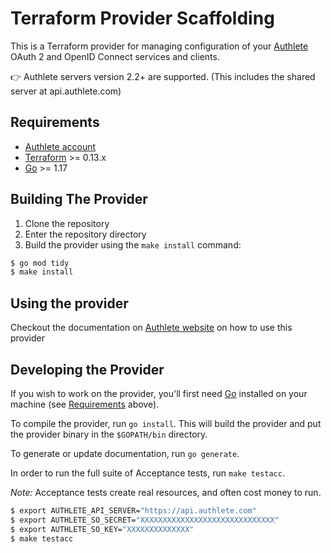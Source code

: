 # Terraform Provider Scaffolding

This is a Terraform provider for managing configuration of your [Authlete](https://www.authlete.com) OAuth 2 and OpenID Connect services and clients.

👉 Authlete servers version 2.2+ are supported. (This includes the shared server at api.authlete.com)

## Requirements

- [Authlete account](https://so.authlete.com/accounts/signup)
- [Terraform](https://www.terraform.io/downloads.html) >= 0.13.x
- [Go](https://golang.org/doc/install) >= 1.17


## Building The Provider

1. Clone the repository
1. Enter the repository directory
1. Build the provider using the `make install` command:
```sh
$ go mod tidy
$ make install
```

## Using the provider

Checkout the documentation on [Authlete website](https://www.authlete.com/developers/terraform/) on how to use this
provider


## Developing the Provider

If you wish to work on the provider, you'll first need [Go](http://www.golang.org) installed on your machine (see [Requirements](#requirements) above).

To compile the provider, run `go install`. This will build the provider and put the provider binary in the `$GOPATH/bin` directory.

To generate or update documentation, run `go generate`.

In order to run the full suite of Acceptance tests, run `make testacc`.

*Note:* Acceptance tests create real resources, and often cost money to run.

```sh
$ export AUTHLETE_API_SERVER="https://api.authlete.com"
$ export AUTHLETE_SO_SECRET="XXXXXXXXXXXXXXXXXXXXXXXXXXXXXX"
$ export AUTHLETE_SO_KEY="XXXXXXXXXXXXXX"
$ make testacc
```
